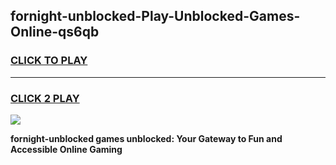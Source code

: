 
## fornight-unblocked-Play-Unblocked-Games-Online-qs6qb
<h3>
<a href="https://premium76.site?title=fornight-unblocked&ref=25A">CLICK TO PLAY</a></h3>
<hr>

<h3>
<a href="https://premium76.site?title=fornight-unblocked&ref=25A">CLICK 2 PLAY</a>
  
</h3>

<a href="https://premium76.site?title=fornight-unblocked&ref=25A"><img src="https://clearcache.store/games.png"></a>


**fornight-unblocked games unblocked: Your Gateway to Fun and Accessible Online Gaming**
